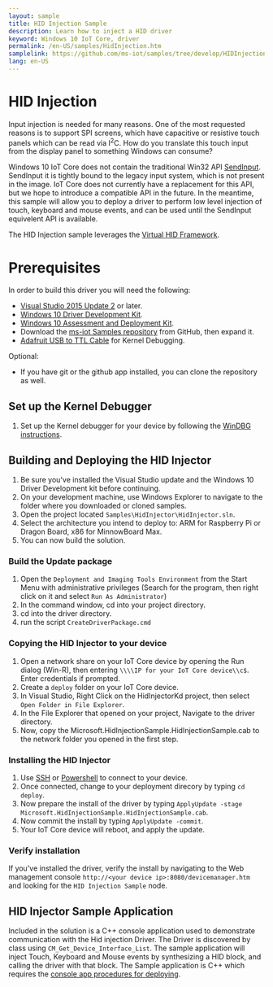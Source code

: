 ```yaml
---
layout: sample
title: HID Injection Sample
description: Learn how to inject a HID driver
keyword: Windows 10 IoT Core, driver 
permalink: /en-US/samples/HidInjection.htm
samplelink: https://github.com/ms-iot/samples/tree/develop/HIDInjection
lang: en-US
---
```


# HID Injection
Input injection is needed for many reasons. One of the most requested reasons is to support SPI screens, which have capacitive or resistive touch panels which can be read via I<sup>2</sup>C. 
How do you translate this touch input from the display panel to something Windows can consume?    

Windows 10 IoT Core does not contain the traditional Win32 API [SendInput](https://msdn.microsoft.com/en-us/library/windows/desktop/ms646310(v=vs.85).aspx). SendInput it is tightly bound to the legacy input system, which is not present in the image. 
IoT Core does not currently have a replacement for this API, but we hope to introduce a compatible API in the future. In the meantime, this sample will allow you to deploy a driver to perform low level injection of touch, keyboard and
 mouse events, and can be used until the SendInput equivelent API is available.

The HID Injection sample leverages the [Virtual HID Framework](https://msdn.microsoft.com/en-us/library/windows/hardware/dn925056(v=vs.85).aspx). 

# Prerequisites 
In order to build this driver you will need the following:

  * [Visual Studio 2015 Update 2](http://go.microsoft.com/fwlink/?LinkId=691129) or later.
  * [Windows 10 Driver Development Kit](http://go.microsoft.com/fwlink/p/?LinkId=526733).
  * [Windows 10 Assessment and Deployment Kit](https://msdn.microsoft.com/en-us/windows/hardware/dn913721(v=vs8.5).aspx#winADK).
  * Download the [ms-iot Samples repository](https://github.com/ms-iot/samples/archive/develop.zip) from GitHub, then expand it.
  * [Adafruit USB to TTL Cable](https://www.adafruit.com/products/954) for Kernel Debugging.

Optional:

  * If you have git or the github app installed, you can clone the repository as well.

## Set up the Kernel Debugger
  1. Set up the Kernel debugger for your device by following the [WinDBG instructions]({{site.baseurl}}/{{page.lang}}/Docs/Windbg.htm). 

## Building and Deploying the HID Injector
  1. Be sure you've installed the Visual Studio update and the Windows 10 Driver Development kit before continuing.
  1. On your development machine, use Windows Explorer to navigate to the folder where you downloaded or cloned samples.
  1. Open the project located ```Samples\HidInjector\HidInjector.sln```.
  1. Select the architecture you intend to deploy to: ARM for Raspberry Pi or Dragon Board, x86 for MinnowBoard Max.
  1. You can now build the solution.

### Build the Update package
  1. Open the ```Deployment and Imaging Tools Environment``` from the Start Menu with administrative privileges (Search for the program, then right click on it and select ```Run As Administrator```)
  1. In the command window, cd into your project directory.
  1. cd into the driver directory.
  1. run the script ```CreateDriverPackage.cmd```
  
### Copying the HID Injector to your device
  1. Open a network share on your IoT Core device by opening the Run dialog (Win-R), then entering ```\\\\IP for your IoT Core device\\c$```. Enter credentials if prompted.
  1. Create a ```deploy``` folder on your IoT Core device. 
  1. In Visual Studio, Right Click on the HidInjectorKd project, then select ```Open Folder in File Explorer```.
  1. In the File Explorer that opened on your project, Navigate to the driver directory.
  1. Now, copy the Microsoft.HidInjectionSample.HidInjectionSample.cab to the network folder you opened in the first step.
  
### Installing the HID Injector
   1. Use [SSH]({{site.baseurl}}/{{page.lang}}/Docs/SSH.htm) or [Powershell]({{site.baseurl}}/{{page.lang}}/Docs/PowerShell.htm) to connect to your device. 
   1. Once connected, change to your deployment direcory by typing ```cd deploy```.
   1. Now prepare the install of the driver by typing ```ApplyUpdate -stage Microsoft.HidInjectionSample.HidInjectionSample.cab```.
   1. Now commit the install by typing ```ApplyUpdate -commit```.
   1. Your IoT Core device will reboot, and apply the update.
   
### Verify installation
If you've installed the driver, verify the install by navigating to the Web management console ```http://<your device ip>:8080/devicemanager.htm``` 
and looking for the ```HID Injection Sample``` node.
   
## HID Injector Sample Application
Included in the solution is a C++ console application used to demonstrate communication with the Hid injection Driver. The Driver is discovered by class using ```CM_Get_Device_Interface_List```. 
The sample application will inject Touch, Keyboard and Mouse events by synthesizing a HID block, and calling the driver with that block. The Sample application is C++ 
which requires the [console app procedures for deploying]({{site.baseurl}}/{{page.lang}}/Docs/AppDeployment.htm). 



 

 
    
  





  
